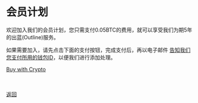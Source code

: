 # 会员计划

欢迎加入我们的会员计划，您只需支付0.05BTC的费用，就可以享受我们为期5年的出蓝(Outline)服务。

如果需要加入，请先点击下面的支付按钮，完成支付后，再以电子邮件 <a href="mailto:wgredlong@protonmail.com?&subject=我已完成支付，支付地址见邮件正文，请检查并提供我的出蓝(Outline)会员计划密钥">告知我们您支付所用的钱包ID</a>，以便我们进行添加处理。

<div> <a class="buy-with-crypto" href="https://commerce.coinbase.com/checkout/27a2a52f-0970-406b-82ad-1b91ae1a6c89"> <span>Buy with Crypto</span> </a> <script src="https://commerce.coinbase.com/v1/checkout.js?version=201807"> </script> </div>

<br><br><a href="https://wgredlong.github.io/">返回</a>

